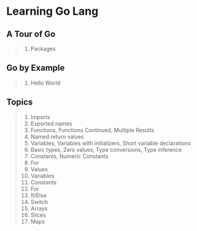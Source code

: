 # Learning Go Lang

## A Tour of Go

> 1. Packages

## Go by Example

> 1. Hello World

## Topics

> 1. Imports
> 1. Exported names
> 1. Functions, Functions Continued, Multiple Results
> 1. Named return values
> 1. Variables, Variables with initializers, Short variable declarations
> 1. Basic types, Zero values, Type conversions, Type inference
> 1. Constants, Numeric Constants
> 1. For
> 1. Values
> 1. Variables
> 1. Constants
> 1. For
> 1. If/Else
> 1. Switch
> 1. Arrays
> 1. Slices
> 1. Maps
